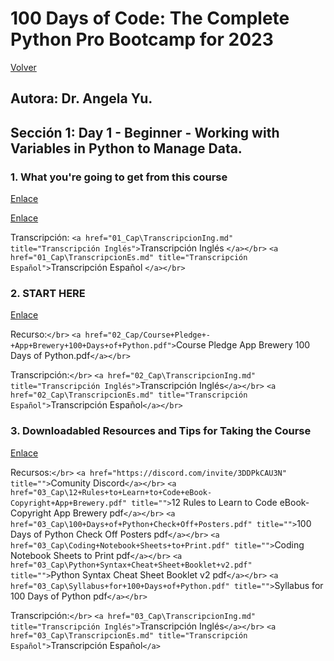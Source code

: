 <h1>100 Days of Code: The Complete Python Pro Bootcamp for 2023</h1> 
<a href="https://github.com/quintupil/udemy/blob/main/README.md">Volver</a>

<h2>Autora: Dr. Angela Yu.</h2>

<h2>Sección 1: Day 1 - Beginner - Working with Variables in Python to Manage Data.</h2>

<h3>1. What you're going to get from this course</h3>

<a href="https://itauchile.udemy.com/course/100-days-of-code/learn/lecture/23154980#overview" target="_blank">Enlace</a></br>

[Enlace](https://itauchile.udemy.com/course/100-days-of-code/learn/lecture/23154980#overview)


Transcripción:
`<a href="01_Cap\TranscripcionIng.md" title="Transcripción Inglés">`Transcripción Inglés `</a></br>`
`<a href="01_Cap\TranscripcionEs.md" title="Transcripción Español">`Transcripción Español `</a></br>`

<h3>2. START HERE</h3>

<a href="https://itauchile.udemy.com/course/100-days-of-code/learn/lecture/23103754#overview" target="_blank">Enlace</a></br>

Recurso:`</br>`
`<a href="02_Cap/Course+Pledge+-+App+Brewery+100+Days+of+Python.pdf">`Course Pledge App Brewery 100 Days of Python.pdf`</a></br>`

Transcripción:`</br>`
`<a href="02_Cap\TranscripcionIng.md" title="Transcripción Inglés">`Transcripción Inglés`</a></br>`
`<a href="02_Cap\TranscripcionEs.md" title="Transcripción Español">`Transcripción Español`</a></br>`

<h3>3. Downloadabled Resources and Tips for Taking the Course</h3>

<a href="https://itauchile.udemy.com/course/100-days-of-code/learn/lecture/23544648#overview" target="_blank">Enlace</a></br>

Recursos:`</br>`
`<a href="https://discord.com/invite/3DDPkCAU3N" title="">`Comunity Discord`</a></br>`
`<a href="03_Cap\12+Rules+to+Learn+to+Code+eBook-Copyright+App+Brewery.pdf" title="">`12 Rules to Learn to Code eBook-Copyright App Brewery pdf`</a></br>`
`<a href="03_Cap\100+Days+of+Python+Check+Off+Posters.pdf" title="">`100 Days of Python Check Off Posters pdf`</a></br>`
`<a href="03_Cap\Coding+Notebook+Sheets+to+Print.pdf" title="">`Coding Notebook Sheets to Print pdf`</a></br>`
`<a href="03_Cap\Python+Syntax+Cheat+Sheet+Booklet+v2.pdf" title="">`Python Syntax Cheat Sheet Booklet v2 pdf`</a></br>`
`<a href="03_Cap\Syllabus+for+100+Days+of+Python.pdf" title="">`Syllabus for 100 Days of Python pdf`</a></br>`

Transcripción:`</br>`
`<a href="03_Cap\TranscripcionIng.md" title="Transcripción Inglés">`Transcripción Inglés`</a></br>`
`<a href="03_Cap\TranscripcionEs.md" title="Transcripción Español">`Transcripción Español`</a>`
